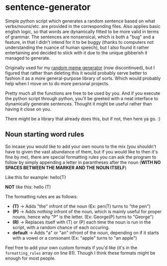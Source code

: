 # sentence-generator

Simple python script which generates a random sentence based on what verbs/nouns/etc. are provided in the corresponding files. Also applies basic english logic, so that words are dynamically fitted to be more valid in terms of grammar. The sentences are nonsensical, which is both a "bug" and a feature, in that I didn't intend for it to be buggy (thanks to computers not understanding the nuance of human speech), but I also found it rather entertaining and decided to stick with it due to the unique gibberish it managed to generate.

Originally used for my [random meme generator](https://www.youtube.com/channel/UCLyK-hcEoqZGaYTosRT-rug) (now discontinued), but I figured that rather than deleting this it would probably serve better to fashion it as a more general-purpose library of sorts. Which would probably help when I move on to do more personal projects.

Pretty much all the functions are free to be used by you. And if you execute the python script through python, you'll be greeted with a neat interface to dynamically generate sentences. Thought it might be useful rather than having it close on you.

There might be a library that already does this, but if not, then here ya go. :)






## Noun starting word rules

So incase you would like to add your *own* nouns to the mix (you shouldn't have to given the vast abundance of them, but if you would like to then it's fine by me), there are special formatting rules you can ask the program to follow by simply appending a letter in parantheses after the noun (**WITH NO SPACES BETWEEN THE MARKER AND THE NOUN ITSELF**)


Like this for example: hello(T)

**NOT** like this: hello (T)


The formatting rules are as follows:
* **(T)** -> Adds "the" infront of the noun (Ex: pen(T) turns to "the pen")
* **(P)** -> Adds *nothing* infront of the noun, which is mainly useful for proper nouns, hence why "P" is the letter. (Ex: George(P) turns to "George")
* **(R)** -> Replaces itself with (T) or (P) each time the noun is run in the script, with a random chance of each occuring.
* **default** -> Adds "a" or "an" infront of the noun, depending on if it starts with a vowel or a consonant (Ex: "apple" turns to "an apple")


Feel free to add your own custom formats if you'd like (it's in the `formatting_rules` array on line 81). Though I think these formats might be enough for most people.
